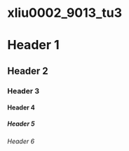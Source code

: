 # xliu0002_9013_tu3

# Header 1
## Header 2
### Header 3
#### Header 4
##### Header 5
###### Header 6